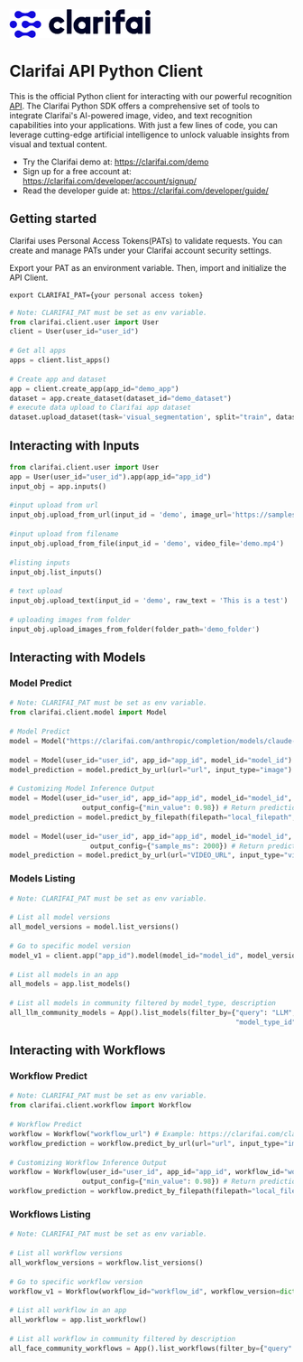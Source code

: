 ![Clarifai logo](docs/logo.png)



# Clarifai API Python Client

This is the official Python client for interacting with our powerful recognition [API](https://docs.clarifai.com).
The Clarifai Python SDK offers a comprehensive set of tools to integrate Clarifai's AI-powered image, video, and text recognition capabilities into your applications. With just a few lines of code, you can leverage cutting-edge artificial intelligence to unlock valuable insights from visual and textual content.

* Try the Clarifai demo at: https://clarifai.com/demo
* Sign up for a free account at: https://clarifai.com/developer/account/signup/
* Read the developer guide at: https://clarifai.com/developer/guide/

## Getting started
Clarifai uses Personal Access Tokens(PATs) to validate requests. You can create and manage PATs under your Clarifai account security settings.

Export your PAT as an environment variable. Then, import and initialize the API Client.


```cmd
export CLARIFAI_PAT={your personal access token}
```

```python
# Note: CLARIFAI_PAT must be set as env variable.
from clarifai.client.user import User
client = User(user_id="user_id")

# Get all apps
apps = client.list_apps()

# Create app and dataset
app = client.create_app(app_id="demo_app")
dataset = app.create_dataset(dataset_id="demo_dataset")
# execute data upload to Clarifai app dataset
dataset.upload_dataset(task='visual_segmentation', split="train", dataset_loader='coco_segmentation')
```


## Interacting with Inputs

```python
from clarifai.client.user import User
app = User(user_id="user_id").app(app_id="app_id")
input_obj = app.inputs()

#input upload from url
input_obj.upload_from_url(input_id = 'demo', image_url='https://samples.clarifai.com/metro-north.jpg')

#input upload from filename
input_obj.upload_from_file(input_id = 'demo', video_file='demo.mp4')

#listing inputs
input_obj.list_inputs()

# text upload
input_obj.upload_text(input_id = 'demo', raw_text = 'This is a test')

# uploading images from folder
input_obj.upload_images_from_folder(folder_path='demo_folder')
```


## Interacting with Models

### Model Predict
```python
# Note: CLARIFAI_PAT must be set as env variable.
from clarifai.client.model import Model

# Model Predict
model = Model("https://clarifai.com/anthropic/completion/models/claude-v2").predict_by_bytes(b"Write a tweet on future of AI", "text")

model = Model(user_id="user_id", app_id="app_id", model_id="model_id")
model_prediction = model.predict_by_url(url="url", input_type="image") # Supports image, text, audio, video

# Customizing Model Inference Output
model = Model(user_id="user_id", app_id="app_id", model_id="model_id",
                  output_config={"min_value": 0.98}) # Return predictions having prediction confidence > 0.98
model_prediction = model.predict_by_filepath(filepath="local_filepath", input_type="text") # Supports image, text, audio, video

model = Model(user_id="user_id", app_id="app_id", model_id="model_id",
                    output_config={"sample_ms": 2000}) # Return predictions for specified interval
model_prediction = model.predict_by_url(url="VIDEO_URL", input_type="video")
```
### Models Listing
```python
# Note: CLARIFAI_PAT must be set as env variable.

# List all model versions
all_model_versions = model.list_versions()

# Go to specific model version
model_v1 = client.app("app_id").model(model_id="model_id", model_version_id="model_version_id")

# List all models in an app
all_models = app.list_models()

# List all models in community filtered by model_type, description
all_llm_community_models = App().list_models(filter_by={"query": "LLM",
                                                        "model_type_id": "text-to-text"}, only_in_app=False)
```

## Interacting with Workflows

### Workflow Predict
```python
# Note: CLARIFAI_PAT must be set as env variable.
from clarifai.client.workflow import Workflow

# Workflow Predict
workflow = Workflow("workflow_url") # Example: https://clarifai.com/clarifai/main/workflows/Face-Sentiment
workflow_prediction = workflow.predict_by_url(url="url", input_type="image") # Supports image, text, audio, video

# Customizing Workflow Inference Output
workflow = Workflow(user_id="user_id", app_id="app_id", workflow_id="workflow_id",
                  output_config={"min_value": 0.98}) # Return predictions having prediction confidence > 0.98
workflow_prediction = workflow.predict_by_filepath(filepath="local_filepath", input_type="text") # Supports image, text, audio, video
```

### Workflows Listing
```python
# Note: CLARIFAI_PAT must be set as env variable.

# List all workflow versions
all_workflow_versions = workflow.list_versions()

# Go to specific workflow version
workflow_v1 = Workflow(workflow_id="workflow_id", workflow_version=dict(id="workflow_version_id"), app_id="app_id", user_id="user_id")

# List all workflow in an app
all_workflow = app.list_workflow()

# List all workflow in community filtered by description
all_face_community_workflows = App().list_workflows(filter_by={"query": "face"}, only_in_app=False) # Get all face related workflows
```
